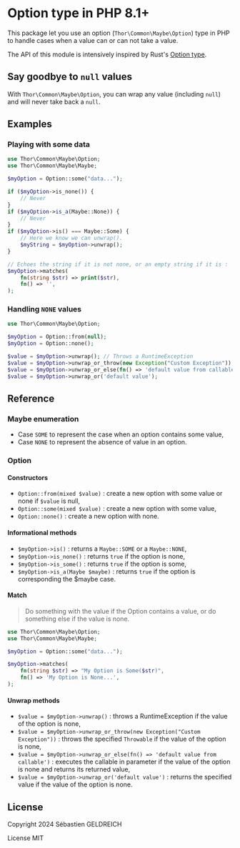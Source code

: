 # Option type in PHP 8.1+

This package let you use an option (`Thor\Common\Maybe\Option`) type in PHP to handle cases when a value can or can not take a value.

The API of this module is intensively inspired by Rust's [Option type](https://doc.rust-lang.org/std/option/).

## Say goodbye to `null` values

With `Thor\Common\Maybe\Option`, you can wrap any value (including `null`) and will never take back a `null`.

## Examples

### Playing with some data
```php
use Thor\Common\Maybe\Option;
use Thor\Common\Maybe\Maybe;

$myOption = Option::some("data...");

if ($myOption->is_none()) {
    // Never
}
if ($myOption->is_a(Maybe::None)) {
    // Never
}
if ($myOption->is() === Maybe::Some) {
    // Here we know we can unwrap().
    $myString = $myOption->unwrap();
}

// Echoes the string if it is not none, or an empty string if it is :
$myOption->matches(
    fn(string $str) => print($str),
    fn() => '',
);
```

### Handling `NONE` values
```php
use Thor\Common\Maybe\Option;

$myOption = Option::from(null);
$myOption = Option::none();

$value = $myOption->unwrap(); // Throws a RuntimeException
$value = $myOption->unwrap_or_throw(new Exception("Custom Exception"));
$value = $myOption->unwrap_or_else(fn() => 'default value from callable');
$value = $myOption->unwrap_or('default value');
```

## Reference

### Maybe enumeration

- Case `SOME` to represent the case when an option contains some value,
- Case `NONE` to represent the absence of value in an option.

### Option

#### Constructors

- `Option::from(mixed $value)` : create a new option with some value or none if `$value` is null,
- `Option::some(mixed $value)` : create a new option with some value,
- `Option::none()` : create a new option with none.

#### Informational methods

- `$myOption->is()` : returns a `Maybe::SOME` or a `Maybe::NONE`,
- `$myOption->is_none()` : returns `true` if the option is none, 
- `$myOption->is_some()` : returns `true` if the option is some, 
- `$myOption->is_a(Maybe $maybe)` : returns `true` if the option is corresponding the $maybe case.

#### Match

> Do something with the value if the Option contains a value,
> or do something else if the value is none.

```php
use Thor\Common\Maybe\Option;
use Thor\Common\Maybe\Maybe;

$myOption = Option::some("data...");

$myOption->matches(
    fn(string $str) => "My Option is Some($str)",
    fn() => 'My Option is None...',
);
```

#### Unwrap methods

- `$value = $myOption->unwrap()` : throws a RuntimeException if the value of the option is none,
- `$value = $myOption->unwrap_or_throw(new Exception("Custom Exception"))` : throws the specified `Throwable` if the value of the option is none,
- `$value = $myOption->unwrap_or_else(fn() => 'default value from callable')` : executes the callable in parameter if the value of the option is none and returns its returned value,
- `$value = $myOption->unwrap_or('default value')` : returns the specified value if the value of the option is none.

## License

Copyright 2024 Sébastien GELDREICH

License MIT